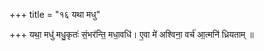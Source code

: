 +++
title = "१६ यथा मधु"

+++
यथा॒ मधु॑ मधु॒कृतः॑ सं॒भर॑न्ति॒ मधा॒वधि॑। ए॒वा मे॑ अश्विना॒ वर्च॑ आ॒त्मनि॑ ध्रियताम् ॥